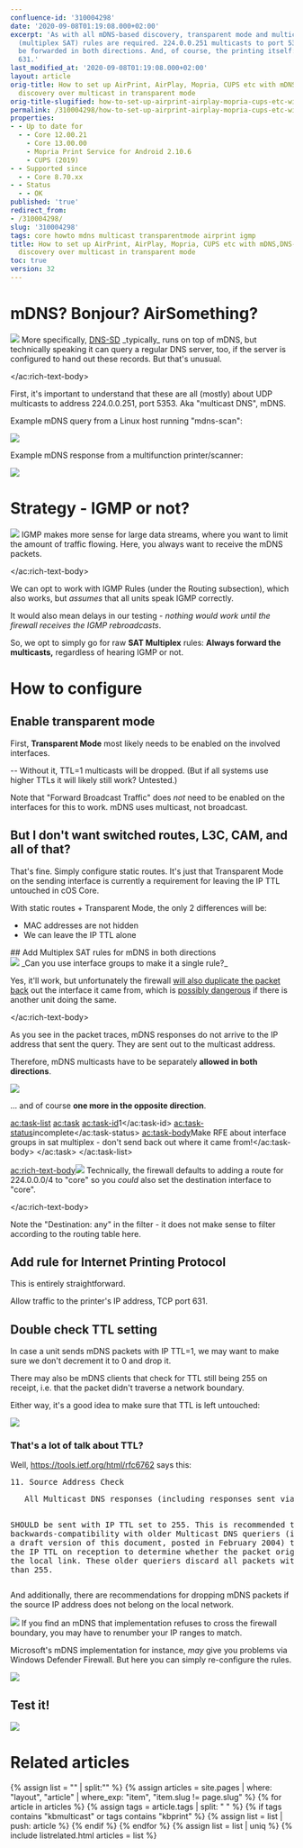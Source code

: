 ```yaml
---
confluence-id: '310004298'
date: '2020-09-08T01:19:08.000+02:00'
excerpt: 'As with all mDNS-based discovery, transparent mode and multicast forwarding
  (multiplex SAT) rules are required. 224.0.0.251 multicasts to port 5353 have to
  be forwarded in both directions. And, of course, the printing itself: IPP, TCP port
  631.'
last_modified_at: '2020-09-08T01:19:08.000+02:00'
layout: article
orig-title: How to set up AirPrint, AirPlay, Mopria, CUPS etc with mDNS,DNS-SD,Bonjour,Avahi,Zeroconf
  discovery over multicast in transparent mode
orig-title-slugified: how-to-set-up-airprint-airplay-mopria-cups-etc-with-mdns-dns-sd-bonjour-avahi-zeroconf-discovery-over-multicast-in-transparent-mode
permalink: /310004298/how-to-set-up-airprint-airplay-mopria-cups-etc-with-mdns-dns-sd-bonjour-avahi-zeroconf-discovery-over-multicast-in-transparent-mode
properties:
- - Up to date for
  - - Core 12.00.21
    - Core 13.00.00
    - Mopria Print Service for Android 2.10.6
    - CUPS (2019)
- - Supported since
  - - Core 8.70.xx
- - Status
  - - OK
published: 'true'
redirect_from:
- /310004298/
slug: '310004298'
tags: core howto mdns multicast transparentmode airprint igmp
title: How to set up AirPrint, AirPlay, Mopria, CUPS etc with mDNS,DNS-SD,Bonjour,Avahi,Zeroconf
  discovery over multicast in transparent mode
toc: true
version: 32
---
```


# mDNS? Bonjour? AirSomething?
<div ac:name="panel" ac:schema-version="1" ac:macro-id="aef4ae9c-dd23-42cf-b81f-9697529467eb" class="panel"><ac:rich-text-body><img ac:name="information" src="/assets/img/information.svg"/> More specifically, <a href="http://www.dns-sd.org/">DNS-SD</a> _typically_ runs on top of mDNS, but technically speaking it can query a regular DNS server, too, if the server is configured to hand out these records. But that's unusual.

</ac:rich-text-body></div>First, it's important to understand that these are all (mostly) about UDP multicasts to address 224.0.0.251, port 5353. Aka "multicast DNS", mDNS.

Example mDNS query from a Linux host running "mdns-scan":

<img ac:queryparams="effects=border-simple,blur-border" src="example-query.png"/>

Example mDNS response from a multifunction printer/scanner:

<img ac:queryparams="effects=border-simple,blur-border" src="example-response.png"/>




# Strategy - IGMP or not?
<div ac:name="panel" ac:schema-version="1" ac:macro-id="a296df52-0004-495e-832b-b01eb2fa27a4" class="panel"><ac:rich-text-body><img ac:name="information" src="/assets/img/information.svg"/> IGMP makes more sense for large data streams, where you want to limit the amount of traffic flowing. Here, you always want to receive the mDNS packets.

</ac:rich-text-body></div>We can opt to work with IGMP Rules (under the Routing subsection), which also works, but _assumes_ that all units speak IGMP correctly.

It would also mean delays in our testing - _nothing would work until the firewall receives the IGMP rebroadcasts_.

So, we opt to simply go for raw **SAT Multiplex** rules: **Always forward the multicasts,** regardless of hearing IGMP or not.




# How to configure
## Enable transparent mode
First, **Transparent Mode** most likely needs to be enabled on the involved interfaces.

-- Without it, TTL=1 multicasts will be dropped. (But if all systems use higher TTLs it will likely still work? Untested.)

Note that "Forward Broadcast Traffic" does _not_ need to be enabled on the interfaces for this to work. mDNS uses multicast, not broadcast.

## But I don't want switched routes, L3C, CAM, and all of that?
That's fine. Simply configure static routes. It's just that Transparent Mode on the sending interface is currently a requirement for leaving the IP TTL untouched in cOS Core.

With static routes + Transparent Mode, the only 2 differences will be:

<ul><li>MAC addresses are not hidden</li><li>We can leave the IP TTL alone</li></ul>## Add Multiplex SAT rules for mDNS in both directions
<div ac:name="panel" ac:schema-version="1" ac:macro-id="a21d8a07-3724-44d8-8428-64e22f0506b8" class="panel"><ac:rich-text-body><img ac:name="question" src="/assets/img/question.svg"/> _Can you use interface groups to make it a single rule?_

Yes, it'll work, but unfortunately the firewall <u>will also duplicate the packet back</u> out the interface it came from, which is <u>possibly dangerous</u> if there is another unit doing the same.

</ac:rich-text-body></div>As you see in the packet traces, mDNS responses do not arrive to the IP address that sent the query. They are sent out to the multicast address.

Therefore, mDNS multicasts have to be separately **allowed in both directions**.

<img ac:queryparams="effects=border-simple,blur-border" src="sat-multiplex-rule.png"/>

... and of course **one more in the opposite direction**.

<ac:task-list>
<ac:task>
<ac:task-id>1</ac:task-id>
<ac:task-status>incomplete</ac:task-status>
<ac:task-body><span>Make RFE about interface groups in sat multiplex - don't send back out where it came from!</span></ac:task-body>
</ac:task>
</ac:task-list><div ac:name="panel" ac:schema-version="1" ac:macro-id="53c86b68-e0d9-417b-930b-af8b1405e93f" class="panel"><ac:rich-text-body><span><img ac:name="information" src="/assets/img/information.svg"/> Technically, the firewall defaults to adding a route for 224.0.0.0/4 to "core" so you _could_ also set the destination interface to "core". </span>

</ac:rich-text-body></div><span>Note the "Destination: any" in the filter - it does not make sense to filter according to the routing table here.</span>

<span>
</span>

## Add rule for Internet Printing Protocol
This is entirely straightforward.

Allow traffic to the printer's IP address, TCP port 631.




## Double check TTL setting
In case a unit sends mDNS packets with IP TTL=1, we may want to make sure we don't decrement it to 0 and drop it.

There may also be mDNS clients that check for TTL still being 255 on receipt, i.e. that the packet didn't traverse a network boundary.

Either way, it's a good idea to make sure that TTL is left untouched:

<img ac:queryparams="effects=border-simple,blur-border" ac:height="250" src="decrement-ttl-off.png"/>

### That's a lot of talk about TTL?
Well, <a href="https://tools.ietf.org/html/rfc6762">https://tools.ietf.org/html/rfc6762</a> says this:

<pre>11. Source Address Check</pre><pre>   All Multicast DNS responses (including responses sent via unicast)
   SHOULD be sent with IP TTL set to 255.  This is recommended to
   provide backwards-compatibility with older Multicast DNS queriers
   (implementing a draft version of this document, posted in February
   2004) that check the IP TTL on reception to determine whether the
   packet originated on the local link.  These older queriers discard
   all packets with TTLs other than 255.
</pre>And additionally, there are recommendations for dropping mDNS packets if the source IP address does not belong on the local network.

<img ac:name="warning" src="/assets/img/warning.svg"/> If you find an mDNS that implementation refuses to cross the firewall boundary, you may have to renumber your IP ranges to match.

Microsoft's mDNS implementation for instance, _may_ give you problems via Windows Defender Firewall. But here you can simply re-configure the rules.

<img ac:queryparams="effects=border-simple,blur-border" ac:width="800" src="image2019-10-23_12-9-27.png"/>

## Test it!
<img ac:queryparams="effects=border-simple,blur-border" src="mdns-scan-console-screenshot.png"/>







# Related articles
{% assign list = "" | split:"" %}
{% assign articles = site.pages | where: "layout", "article" | where_exp: "item", "item.slug != page.slug" %}
{% for article in articles %}
{% assign tags = article.tags | split: " " %}
{% if tags contains "kbmulticast" or tags contains "kbprint" %}
{% assign list = list | push: article %}
{% endif %}
{% endfor %}
{% assign list = list | uniq %}
{% include listrelated.html articles = list %}